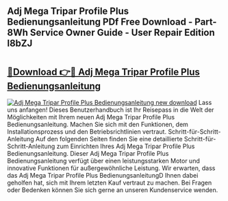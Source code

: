## Adj Mega Tripar Profile Plus Bedienungsanleitung PDf Free Download - Part-8Wh Service Owner Guide - User Repair Edition l8bZJ

# <h2><a href="http://df2hp7.blite.top/?on=Adj+Mega+Tripar+Profile+Plus+Bedienungsanleitung">🔗Download 👉🔴 Adj Mega Tripar Profile Plus Bedienungsanleitung</a></h2>

[![Adj Mega Tripar Profile Plus Bedienungsanleitung new download](https://i.imgur.com/lujVjoI.png)](http://df2hp7.blite.top/?on=Adj+Mega+Tripar+Profile+Plus+Bedienungsanleitung)
Lass uns anfangen! Dieses Benutzerhandbuch ist Ihr Reisepass in die Welt der Möglichkeiten mit Ihrem neuen Adj Mega Tripar Profile Plus Bedienungsanleitung. Machen Sie sich mit den Funktionen, dem Installationsprozess und den Betriebsrichtlinien vertraut. Schritt-für-Schritt-Anleitung Auf den folgenden Seiten finden Sie eine detaillierte Schritt-für-Schritt-Anleitung zum Einrichten Ihres Adj Mega Tripar Profile Plus Bedienungsanleitung. Dieser Adj Mega Tripar Profile Plus Bedienungsanleitung verfügt über einen leistungsstarken Motor und innovative Funktionen für außergewöhnliche Leistung. Wir erwarten, dass das Adj Mega Tripar Profile Plus BedienungsanleitungD Ihnen dabei geholfen hat, sich mit Ihrem letzten Kauf vertraut zu machen. Bei Fragen oder Bedenken können Sie sich gerne an unseren Kundenservice wenden.
